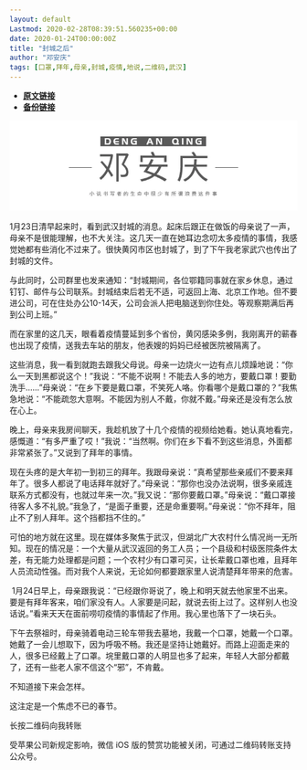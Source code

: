 ```yaml
---
layout: default
Lastmod: 2020-02-28T08:39:51.560235+00:00
date: 2020-01-24T00:00:00Z
title: "封城之后"
author: "邓安庆"
tags: [口罩,拜年,母亲,封城,疫情,地说,二维码,武汉]
---
```


* [**原文链接**](http://mp.weixin.qq.com/s?__biz=MzA4MTA1NDU3Ng==&mid=2650647355&idx=1&sn=643e8ca802ad6faf13e3b1b83a99acd8&chksm=8793d524b0e45c32de0fecec9218b244c8f03a47080e00db53d8fdcbc050d0e5b6d79ba27ec5#rd)
* [**备份链接**](https://archive.is/0usG7)


![](/images/post/e7f5a439b4fcc64bfef80285a5bc689c.jpg)  

1月23日清早起来时，看到武汉封城的消息。起床后跟正在做饭的母亲说了一声，母亲不是很能理解，也不大关注。这几天一直在她耳边念叨太多疫情的事情，我感觉她都有些消化不过来了。很快黄冈市区也封城了，到了下午我老家武穴也传出了封城的文件。

与此同时，公司群里也发来通知：“封城期间，各位鄂籍同事就在家乡休息，通过钉钉、邮件与公司联系。封城结束后若无不适，可返回上海、北京工作地。但不要进公司，可在住处办公10-14天，公司会派人把电脑送到你住处。等观察期满后再到公司上班。”

而在家里的这几天，眼看着疫情蔓延到多个省份，黄冈感染多例，我刚离开的蕲春也出现了疫情，送我去车站的朋友，他表嫂的妈妈已经被医院被隔离了。

这些消息，我一看到就跑去跟我父母说。母亲一边烧火一边有点儿烦躁地说：“你么一天到黑都说这个！”我说：“不能不说啊！不能去人多的地方，要戴口罩！要勤洗手……”母亲说：“在乡下要是戴口罩，不笑死人咯。你看哪个是戴口罩的？”我焦急地说：“不能疏忽大意啊。不能因为别人不戴，你就不戴。”母亲还是没有怎么放在心上。

晚上，母亲来我房间聊天，我趁机放了十几个疫情的视频给她看。她认真地看完，感慨道：“有多严重了哎！”我说：“当然啊。你们在乡下看不到这些消息，外面都非常紧张了。”又说到了拜年的事情。

现在头疼的是大年初一到初三的拜年。我跟母亲说：“真希望那些亲戚们不要来拜年了。很多人都说了电话拜年就好了。”母亲说：“那你也没办法说啊，很多亲戚连联系方式都没有，也就过年来一次。”我又说：“那你要戴口罩。”母亲说：“戴口罩接待客人多不礼貌。”我急了，“是面子重要，还是命重要啊。”母亲说：“你不拜年，阻止不了别人拜年。这个挡都挡不住的。”

可怕的地方就在这里。现在媒体多聚焦于武汉，但湖北广大农村什么情况尚一无所知。现在的情况是：一个大量从武汉返回的务工人员；一个县级和村级医院条件太差，有无能力处理都是问题；一个农村少有口罩可买，让长辈戴口罩也难，且拜年人员流动性强。而对我个人来说，无论如何都要跟家里人说清楚拜年带来的危害。

 1月24日早上，母亲跟我说：“已经跟你哥说了，晚上和明天就去他家里不出来。要是有拜年客来，咱们家没有人。人家要是问起，就说去街上过了。这样别人也没话说。”看来天天在面前唠叨疫情的事情起了作用。我心里也落下了一块石头。

下午去祭祖时，母亲骑着电动三轮车带我去墓地，我戴一个口罩，她戴一个口罩。她戴了一会儿想取下，因为呼吸不畅。我还是坚持让她戴好。而路上迎面走来的人，很多已经戴上了口罩。垸里戴口罩的人明显也多了起来，年轻人大部分都戴了，还有一些老人家不信这个“邪”，不肯戴。

不知道接下来会怎样。

这注定是一个焦虑不已的春节。

长按二维码向我转账

受苹果公司新规定影响，微信 iOS 版的赞赏功能被关闭，可通过二维码转账支持公众号。

